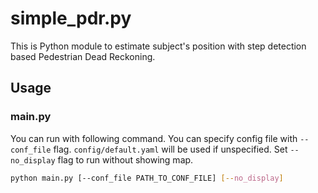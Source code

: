 # simple_pdr.py
This is Python module to estimate subject's position with step detection based Pedestrian Dead Reckoning.

## Usage
### main.py
You can run with following command.
You can specify config file with `--conf_file` flag.
`config/default.yaml` will be used if unspecified.
Set `--no_display` flag to run without showing map.
```sh
python main.py [--conf_file PATH_TO_CONF_FILE] [--no_display]
```
